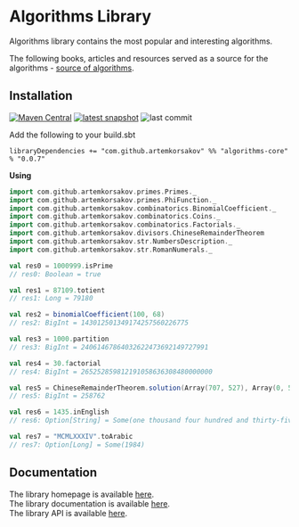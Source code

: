 # Algorithms Library

Algorithms library contains the most popular and interesting algorithms.

The following books, articles and resources served as a source for the algorithms - [source of algorithms](https://artemkorsakov.github.io/algorithms/sources_of_algorithms.html).

## Installation

[![Maven Central](https://img.shields.io/maven-central/v/com.github.artemkorsakov/algorithms-core_2.13.svg?label=Maven%20Central&color=success)](https://search.maven.org/search?q=g:%22com.github.artemkorsakov%22%20AND%20a:%22algorithms-core_2.13%22) 
[![latest snapshot](https://img.shields.io/nexus/s/https/oss.sonatype.org/com.github.artemkorsakov/algorithms-core_2.13.svg?label=latest%20snapshot&color=success)](https://oss.sonatype.org/content/repositories/snapshots/com/github/artemkorsakov/algorithms-core_2.13/)
![last commit](https://img.shields.io/github/last-commit/artemkorsakov/algorithms)


Add the following to your build.sbt
```
libraryDependencies += "com.github.artemkorsakov" %% "algorithms-core" % "0.0.7"
```

**Using**
```scala
import com.github.artemkorsakov.primes.Primes._
import com.github.artemkorsakov.primes.PhiFunction._
import com.github.artemkorsakov.combinatorics.BinomialCoefficient._
import com.github.artemkorsakov.combinatorics.Coins._
import com.github.artemkorsakov.combinatorics.Factorials._
import com.github.artemkorsakov.divisors.ChineseRemainderTheorem
import com.github.artemkorsakov.str.NumbersDescription._
import com.github.artemkorsakov.str.RomanNumerals._

val res0 = 1000999.isPrime
// res0: Boolean = true

val res1 = 87109.totient
// res1: Long = 79180

val res2 = binomialCoefficient(100, 68)
// res2: BigInt = 143012501349174257560226775

val res3 = 1000.partition
// res3: BigInt = 24061467864032622473692149727991

val res4 = 30.factorial
// res4: BigInt = 265252859812191058636308480000000

val res5 = ChineseRemainderTheorem.solution(Array(707, 527), Array(0, 5))
// res5: BigInt = 258762

val res6 = 1435.inEnglish
// res6: Option[String] = Some(one thousand four hundred and thirty-five)

val res7 = "MCMLXXXIV".toArabic
// res7: Option[Long] = Some(1984)
```

## Documentation
The library homepage is available [here](https://artemkorsakov.github.io/algorithms/).
<br>The library documentation is available [here](https://artemkorsakov.github.io/algorithms/docs/).
<br>The library API is available [here](https://artemkorsakov.github.io/algorithms/api/).